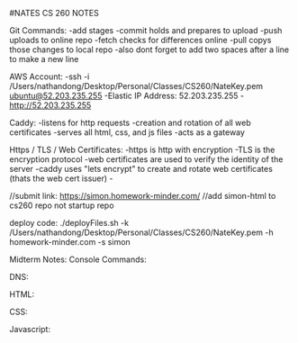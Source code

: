 #NATES CS 260 NOTES

Git Commands:
    -add stages
    -commit holds and prepares to upload
    -push uploads to online repo
    -fetch checks for differences online
    -pull copys those changes to local repo
    -also dont forget to add two spaces after a line to make a new line

AWS Account:
    -ssh -i /Users/nathandong/Desktop/Personal/Classes/CS260/NateKey.pem ubuntu@52.203.235.255
    -Elastic IP Address: 52.203.235.255
    -http://52.203.235.255

Caddy:
    -listens for http requests
    -creation and rotation of all web certificates
    -serves all html, css, and js files
    -acts as a gateway

Https / TLS / Web Certificates:
    -https is http with encryption
    -TLS is the encryption protocol
    -web certificates are used to verify the identity of the server
    -caddy uses "lets encrypt" to create and rotate web certificates (thats the web cert issuer)
    -

//submit link: https://simon.homework-minder.com/
//add simon-html to cs260 repo not startup repo


deploy code:
./deployFiles.sh -k /Users/nathandong/Desktop/Personal/Classes/CS260/NateKey.pem -h homework-minder.com -s simon


Midterm Notes:
Console Commands:


DNS:

HTML:

CSS:

Javascript:



